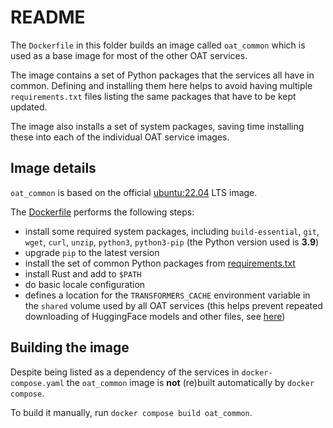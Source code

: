 # README

The `Dockerfile` in this folder builds an image called `oat_common` which is used as a base image for most of the other OAT services. 

The image contains a set of Python packages that the services all have in common. Defining and installing them here helps to avoid having multiple `requirements.txt` files listing the same packages that have to be kept updated. 

The image also installs a set of system packages, saving time installing these into each of the individual OAT service images.

## Image details

`oat_common` is based on the official [ubuntu:22.04](https://hub.docker.com/layers/library/ubuntu/22.04/images/sha256-817cfe4672284dcbfee885b1a66094fd907630d610cab329114d036716be49ba?context=explore) LTS image.

The [Dockerfile](Dockerfile) performs the following steps:

* install some required system packages, including `build-essential`, `git`, `wget`, `curl`, `unzip`, `python3`, `python3-pip` (the Python version used is **3.9**)
* upgrade `pip` to the latest version
* install the set of common Python packages from [requirements.txt](requirements.txt)
* install Rust and add to `$PATH`
* do basic locale configuration 
* defines a location for the `TRANSFORMERS_CACHE` environment variable in the `shared` volume used by all OAT services (this helps prevent repeated downloading of HuggingFace models and other files, see [here](https://huggingface.co/transformers/v4.0.1/installation.html?highlight=transformers_cache#caching-model))

## Building the image

Despite being listed as a dependency of the services in `docker-compose.yaml` the `oat_common` image is **not** (re)built automatically by `docker compose`. 

To build it manually, run `docker compose build oat_common`.
